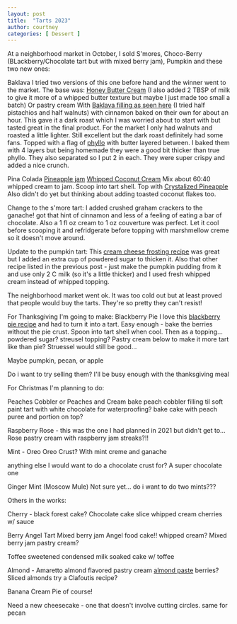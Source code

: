 ```yaml
---
layout: post
title:  "Tarts 2023"
author: courtney
categories: [ Dessert ]
---
```

At a neighborhood market in October, I sold S'mores, Choco-Berry (BLackberry/Chocolate tart but with mixed berry jam), Pumpkin and these two new ones:

Baklava 
I tried two versions of this one before hand and the winner went to the market.
The base was: [Honey Butter Cream](https://www.sugarologie.com/recipes/honey-buttercream-recipe#recipe-card) (I also added 2 TBSP of milk to give it more of a whipped butter texture but maybe I just made too small a batch) Or pastry cream 
With [Baklava filling as seen here](https://natashaskitchen.com/baklava-recipe/]) (I tried half pistachios and half walnuts) with cinnamon baked on their own for about an hour. This gave it a dark roast which I was worried about to start with but tasted great in the final product. For the market I only had walnuts and roasted a little lighter. Still excellent but the dark roast definitely had some fans.
Topped with a flag of [phyllo](https://theloopywhisk.com/2022/01/23/gluten-free-filo-pastry/) with butter layered between. I baked them with 4 layers but being homemade they were a good bit thicker than true phyllo. They also separated so I put 2 in each. They were super crispy and added a nice crunch. 

Pina Colada
[Pineapple jam](https://kitchendreaming.com/pineapple-jam#recipe)
[Whipped Coconut Cream](https://www.theendlessmeal.com/how-to-make-vegan-coconut-whipped-cream/)
Mix about 60:40 whipped cream to jam. Scoop into tart shell. Top with [Crystalized Pineapple](https://www.sonshinekitchen.com/crystallized-pineapple-sweet-snack-3-ingredients/)
Also didn't do yet but thinking about adding toasted coconut flakes too.

Change to the s'more tart: I added crushed graham crackers to the ganache! got that hint of cinnamon and less of a feeling of eating a bar of chocolate. Also a 1 fl oz cream to 1 oz couverture was perfect. Let it cool before scooping it and refridgerate before topping with marshmellow creme so it doesn't move around.

Update to the pumpkin tart: 
This [cream cheese frosting recipe](https://handletheheat.com/best-cream-cheese-frosting/) was great but I added an extra cup of powdered sugar to thicken it. Also that other recipe listed in the previous post - just make the pumpkin pudding from it and use only 2 C milk (so it's a little thicker) and I used fresh whipped cream instead of whipped topping. 

The neighborhood market went ok. It was too cold out but at least proved that people would buy the tarts. They're so pretty they can't resist!



For Thanksgiving I'm going to make:
Blackberry Pie
I love this [blackberry pie recipe](https://www.simplyrecipes.com/recipes/blackberry_pie/) and had to turn it into a tart. Easy enough - bake the berries without the pie crust. Spoon into tart shell when cool. Then as a topping... powdered sugar? streusel topping? 
Pastry cream below to make it more tart like than pie?
Struessel would still be good...

Maybe pumpkin, pecan, or apple

Do i want to try selling them? 
I'll be busy enough with the thanksgiving meal


For Christmas I'm planning to do:

Peaches Cobbler or Peaches and Cream
bake peach cobbler filling til soft
paint tart with white chocolate for waterproofing?
bake cake with peach puree and portion on top?

Raspberry Rose - this was the one I had planned in 2021 but didn't get to...
Rose pastry cream with raspberry jam streaks?!!

Mint - Oreo
Oreo Crust? With mint creme and ganache


anything else I would want to do a chocolate crust for?
A super chocolate one


Ginger Mint (Moscow Mule)
Not sure yet... do i want to do two mints???

Others in the works:

Cherry - black forest cake?
Chocolate cake slice
whipped cream
cherries w/ sauce

Berry Angel Tart
Mixed berry jam
Angel food cake!!
whipped cream?
Mixed berry jam pastry cream?

Toffee 
sweetened condensed milk soaked cake w/ toffee

Almond - Amaretto
almond flavored pastry cream 
[almond paste](https://wildwildwhisk.com/how-to-make-homemade-almond-paste/)
berries?
Sliced almonds
try a Clafoutis recipe?


Banana Cream Pie of course!




Need a new cheesecake - one that doesn't involve cutting circles.
same for pecan
